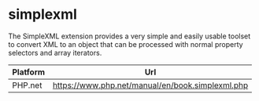 # simplexml

The SimpleXML extension provides a very simple and easily usable toolset to convert XML to an object that can be processed with normal property selectors and array iterators.

| Platform | Url                                                              |
|----------|------------------------------------------------------------------|
| PHP.net  | https://www.php.net/manual/en/book.simplexml.php                 |
